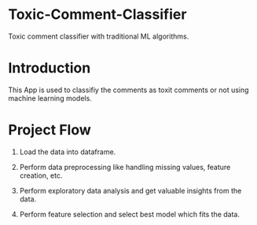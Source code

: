 # Toxic-Comment-Classifier
Toxic comment classifier with traditional ML algorithms.

# Introduction
This App is used to classifiy the comments as toxit comments or not using machine learning models.

# Project Flow

1) Load the data into dataframe.

2) Perform data preprocessing like handling missing values, feature creation, etc.

3) Perform exploratory data analysis and get valuable insights from the data.

4) Perform feature selection and select best model which fits the data.
